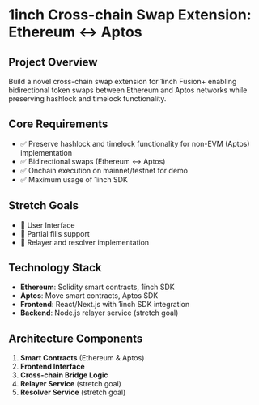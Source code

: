 # 1inch Cross-chain Swap Extension: Ethereum ↔ Aptos

## Project Overview
Build a novel cross-chain swap extension for 1inch Fusion+ enabling bidirectional token swaps between Ethereum and Aptos networks while preserving hashlock and timelock functionality.

## Core Requirements
- ✅ Preserve hashlock and timelock functionality for non-EVM (Aptos) implementation
- ✅ Bidirectional swaps (Ethereum ↔ Aptos)
- ✅ Onchain execution on mainnet/testnet for demo
- ✅ Maximum usage of 1inch SDK

## Stretch Goals
- 🎯 User Interface
- 🎯 Partial fills support
- 🎯 Relayer and resolver implementation

## Technology Stack
- **Ethereum**: Solidity smart contracts, 1inch SDK
- **Aptos**: Move smart contracts, Aptos SDK
- **Frontend**: React/Next.js with 1inch SDK integration
- **Backend**: Node.js relayer service (stretch goal)

## Architecture Components
1. **Smart Contracts** (Ethereum & Aptos)
2. **Frontend Interface**
3. **Cross-chain Bridge Logic**
4. **Relayer Service** (stretch goal)
5. **Resolver Service** (stretch goal)